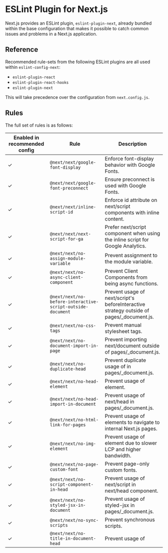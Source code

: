 # ESLint Plugin for Next.js

Next.js provides an ESLint plugin, `eslint-plugin-next`, already bundled within the base configuration that makes it possible to catch common issues and problems in a Next.js application.

## Reference

Recommended rule-sets from the following ESLint plugins are all used within `eslint-config-next`:

- `eslint-plugin-react`
- `eslint-plugin-react-hooks`
- `eslint-plugin-next`

This will take precedence over the configuration from `next.config.js`.

## Rules

The full set of rules is as follows:

| Enabled in recommended config | Rule | Description |
| --- | --- | --- |
| ✓ | `@next/next/google-font-display` | Enforce font-display behavior with Google Fonts. |
| ✓ | `@next/next/google-font-preconnect` | Ensure preconnect is used with Google Fonts. |
| ✓ | `@next/next/inline-script-id` | Enforce id attribute on next/script components with inline content. |
| ✓ | `@next/next/next-script-for-ga` | Prefer next/script component when using the inline script for Google Analytics. |
| ✓ | `@next/next/no-assign-module-variable` | Prevent assignment to the module variable. |
| ✓ | `@next/next/no-async-client-component` | Prevent Client Components from being async functions. |
| ✓ | `@next/next/no-before-interactive-script-outside-document` | Prevent usage of next/script's beforeInteractive strategy outside of pages/_document.js. |
| ✓ | `@next/next/no-css-tags` | Prevent manual stylesheet tags. |
| ✓ | `@next/next/no-document-import-in-page` | Prevent importing next/document outside of pages/_document.js. |
| ✓ | `@next/next/no-duplicate-head` | Prevent duplicate usage of <Head> in pages/_document.js. |
| ✓ | `@next/next/no-head-element` | Prevent usage of <head> element. |
| ✓ | `@next/next/no-head-import-in-document` | Prevent usage of next/head in pages/_document.js. |
| ✓ | `@next/next/no-html-link-for-pages` | Prevent usage of <a> elements to navigate to internal Next.js pages. |
| ✓ | `@next/next/no-img-element` | Prevent usage of <img> element due to slower LCP and higher bandwidth. |
| ✓ | `@next/next/no-page-custom-font` | Prevent page-only custom fonts. |
| ✓ | `@next/next/no-script-component-in-head` | Prevent usage of next/script in next/head component. |
| ✓ | `@next/next/no-styled-jsx-in-document` | Prevent usage of styled-jsx in pages/_document.js. |
| ✓ | `@next/next/no-sync-scripts` | Prevent synchronous scripts. |
| ✓ | `@next/next/no-title-in-document-head` | Prevent usage of <title> with Head component from next/document. |
| ✓ | `@next/next/no-typos` | Prevent common typos in Next.js's data fetching functions |
| ✓ | `@next/next/no-unwanted-polyfillio` | Prevent duplicate polyfills from Polyfill.io. |

We recommend using an appropriate integration to view warnings and errors directly in your code editor during development.

## Examples

### Linting custom directories and files

By default, Next.js will run ESLint for all files in the `pages/`, `app/`, `components/`, `lib/`, and `src/` directories. However, you can specify which directories using the `dirs` option in the eslint config in `next.config.js` for production builds:

```js
// next.config.js
module.exports = {
  eslint: {
    dirs: ['pages', 'utils'], // Only run ESLint on the 'pages' and 'utils' directories during production builds (next build)
  },
}
```

Similarly, the `--dir` and `--file` flags can be used for `next lint` to lint specific directories and files:

```bash
next lint --dir pages --dir utils --file bar.js
```

### Specifying a root directory within a monorepo

If you're using `eslint-plugin-next` in a project where Next.js isn't installed in your root directory (such as a monorepo), you can tell `eslint-plugin-next` where to find your Next.js application using the `settings` property in your `.eslintrc`:

```js
// eslint.config.mjs
import { FlatCompat } from '@eslint/eslintrc'
 
const compat = new FlatCompat({
  // import.meta.dirname is available after Node.js v20.11.0
  baseDirectory: import.meta.dirname,
})
 
const eslintConfig = [
  ...compat.config({
    extends: ['next'],
    settings: {
      next: {
        rootDir: 'packages/my-app/',
      },
    },
  }),
]
 
export default eslintConfig
```

`rootDir` can be a path (relative or absolute), a glob (i.e. `"packages/*/"`), or an array of paths and/or globs.

### Disabling the cache

To improve performance, information of files processed by ESLint are cached by default. This is stored in `.next/cache` or in your defined build directory. If you include any ESLint rules that depend on more than the contents of a single source file and need to disable the cache, use the `--no-cache` flag with `next lint`.

```bash
next lint --no-cache
```

### Disabling rules

If you would like to modify or disable any rules provided by the supported plugins (`react`, `react-hooks`, `next`), you can directly change them using the `rules` property in your `.eslintrc`:

```js
// eslint.config.mjs
import { FlatCompat } from '@eslint/eslintrc'
 
const compat = new FlatCompat({
  // import.meta.dirname is available after Node.js v20.11.0
  baseDirectory: import.meta.dirname,
})
 
const eslintConfig = [
  ...compat.config({
    extends: ['next'],
    rules: {
      'react/no-unescaped-entities': 'off',
      '@next/next/no-page-custom-font': 'off',
    },
  }),
]
 
export default eslintConfig
```

### With Core Web Vitals

The `next/core-web-vitals` rule set is enabled when `next lint` is run for the first time and the `strict` option is selected.

```js
// eslint.config.mjs
import { FlatCompat } from '@eslint/eslintrc'
 
const compat = new FlatCompat({
  // import.meta.dirname is available after Node.js v20.11.0
  baseDirectory: import.meta.dirname,
})
 
const eslintConfig = [
  ...compat.config({
    extends: ['next/core-web-vitals'],
  }),
]
 
export default eslintConfig
```

`next/core-web-vitals` updates `eslint-plugin-next` to error on a number of rules that are warnings by default if they affect Core Web Vitals.

The `next/core-web-vitals` entry point is automatically included for new applications built with Create Next App.

### With TypeScript

In addition to the Next.js ESLint rules, `create-next-app --typescript` will also add TypeScript-specific lint rules with `next/typescript` to your config:

```js
// eslint.config.mjs
import { FlatCompat } from '@eslint/eslintrc'
 
const compat = new FlatCompat({
  // import.meta.dirname is available after Node.js v20.11.0
  baseDirectory: import.meta.dirname,
})
 
const eslintConfig = [
  ...compat.config({
    extends: ['next/core-web-vitals', 'next/typescript'],
  }),
]
 
export default eslintConfig
```

Those rules are based on `plugin:@typescript-eslint/recommended`. See [typescript-eslint > Configs](https://typescript-eslint.io/packages/eslint-plugin/#configs) for more details.

### With Prettier

ESLint also contains code formatting rules, which can conflict with your existing Prettier setup. We recommend including `eslint-config-prettier` in your ESLint config to make ESLint and Prettier work together.

First, install the dependency:

```bash
npm install --save-dev eslint-config-prettier
 
yarn add --dev eslint-config-prettier
 
pnpm add --save-dev eslint-config-prettier
 
bun add --dev eslint-config-prettier
```

Then, add `prettier` to your existing ESLint config:

```js
// eslint.config.mjs
import { FlatCompat } from '@eslint/eslintrc'
 
const compat = new FlatCompat({
  // import.meta.dirname is available after Node.js v20.11.0
  baseDirectory: import.meta.dirname,
})
 
const eslintConfig = [
  ...compat.config({
    extends: ['next', 'prettier'],
  }),
]
 
export default eslintConfig
```

### Running lint on staged files

If you would like to use `next lint` with `lint-staged` to run the linter on staged git files, you'll have to add the following to the `.lintstagedrc.js` file in the root of your project in order to specify usage of the `--file` flag.

```js
// .lintstagedrc.js
const path = require('path')
 
const buildEslintCommand = (filenames) =>
  `next lint --fix --file ${filenames
    .map((f) => path.relative(process.cwd(), f))
    .join(' --file ')}`
 
module.exports = {
  '*.{js,jsx,ts,tsx}': [buildEslintCommand],
}
```

### Disabling linting during production builds

If you do not want ESLint to run during `next build`, you can set the `eslint.ignoreDuringBuilds` option in `next.config.js` to `true`:

```ts
// next.config.ts
import type { NextConfig } from 'next'
 
const nextConfig: NextConfig = {
  eslint: {
    // Warning: This allows production builds to successfully complete even if
    // your project has ESLint errors.
    ignoreDuringBuilds: true,
  },
}
 
export default nextConfig
```

## Migrating existing config

If you already have ESLint configured in your application, we recommend extending from this plugin directly instead of including `eslint-config-next` unless a few conditions are met.

### Recommended plugin ruleset

If the following conditions are true:

- You have one or more of the following plugins already installed (either separately or through a different config such as `airbnb` or `react-app`):
  - `react`
  - `react-hooks`
  - `jsx-a11y`
  - `import`
- You've defined specific `parserOptions` that are different from how Babel is configured within Next.js (this is not recommended unless you have customized your Babel configuration)
- You have `eslint-plugin-import` installed with Node.js and/or TypeScript resolvers defined to handle imports

Then we recommend either removing these settings if you prefer how these properties have been configured within `eslint-config-next` or extending directly from the Next.js ESLint plugin instead:

```js
module.exports = {
  extends: [
    //...
    'plugin:@next/next/recommended',
  ],
}
```

The plugin can be installed normally in your project without needing to run `next lint`:

```bash
npm install --save-dev @next/eslint-plugin-next
 
yarn add --dev @next/eslint-plugin-next
 
pnpm add --save-dev @next/eslint-plugin-next
 
bun add --dev @next/eslint-plugin-next
```

This eliminates the risk of collisions or errors that can occur due to importing the same plugin or parser across multiple configurations.

### Additional configurations

If you already use a separate ESLint configuration and want to include `eslint-config-next`, ensure that it is extended last after other configurations. For example:

```js
// eslint.config.mjs
import js from '@eslint/js'
import { FlatCompat } from '@eslint/eslintrc'
 
const compat = new FlatCompat({
  // import.meta.dirname is available after Node.js v20.11.0
  baseDirectory: import.meta.dirname,
  recommendedConfig: js.configs.recommended,
})
 
const eslintConfig = [
  ...compat.config({
    extends: ['eslint:recommended', 'next'],
  }),
]
 
export default eslintConfig
```

The `next` configuration already handles setting default values for the `parser`, `plugins` and `settings` properties. There is no need to manually re-declare any of these properties unless you need a different configuration for your use case.

If you include any other shareable configurations, you will need to make sure that these properties are not overwritten or modified. Otherwise, we recommend removing any configurations that share behavior with the `next` configuration or extending directly from the Next.js ESLint plugin as mentioned above.